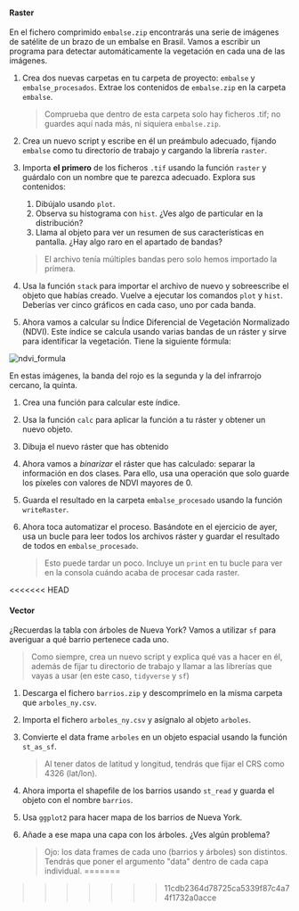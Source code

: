 #### Raster

En el fichero comprimido `embalse.zip` encontrarás una serie de imágenes de satélite de un brazo de un embalse en Brasil. Vamos a escribir un programa para detectar automáticamente la vegetación en cada una de las imágenes.

1. Crea dos nuevas carpetas en tu carpeta de proyecto: `embalse` y `embalse_procesados`. Extrae los contenidos de `embalse.zip` en la carpeta `embalse`.

   > Comprueba que dentro de esta carpeta solo hay ficheros .tif; no guardes aquí nada más, ni siquiera `embalse.zip`.

2. Crea un nuevo script y escribe en él un preámbulo adecuado, fijando `embalse` como tu directorio de trabajo y cargando la librería `raster`.

3. Importa **el primero** de los ficheros `.tif` usando la función `raster` y guárdalo con un nombre que te parezca adecuado. Explora sus contenidos:

   1. Dibújalo usando `plot`.
   2. Observa su histograma con `hist`. ¿Ves algo de particular en la distribución?
   3. Llama al objeto para ver un resumen de sus características en pantalla. ¿Hay algo raro en el apartado de bandas?

   > El archivo tenía múltiples bandas pero solo hemos importado la primera.

4. Usa la función `stack` para importar el archivo de nuevo y sobreescribe el objeto que habías creado. Vuelve a ejecutar los comandos `plot` y `hist`. Deberías ver cinco gráficos en cada caso, uno por cada banda.

5. Ahora vamos a calcular su Índice Diferencial de Vegetación Normalizado (NDVI). Este índice se calcula usando varias bandas de un ráster y sirve para identificar la vegetación. Tiene la siguiente fórmula:

![ndvi_formula](https://user-images.githubusercontent.com/19406854/36313229-384d7982-1331-11e8-9fac-61f78dabb8f0.png)

   En estas imágenes, la banda del rojo es la segunda y la del infrarrojo cercano, la quinta.

   1. Crea una función para calcular este índice.
   2. Usa la función `calc` para aplicar la función a tu ráster y obtener un nuevo objeto.
   3. Dibuja el nuevo ráster que has obtenido

6. Ahora vamos a _binarizar_ el ráster que has calculado: separar la información en dos clases. Para ello, usa una operación que solo guarde los píxeles con valores de NDVI mayores de 0.

7. Guarda el resultado en la carpeta `embalse_procesado` usando la función `writeRaster`.

8. Ahora toca automatizar el proceso. Basándote en el ejercicio de ayer, usa un bucle para leer todos los archivos ráster y guardar el resultado de todos en `embalse_procesado`.

   > Esto puede tardar un poco. Incluye un `print` en tu bucle para ver en la consola cuándo acaba de procesar cada raster.

<<<<<<< HEAD

#### Vector

¿Recuerdas la tabla con árboles de Nueva York? Vamos a utilizar `sf` para averiguar a qué barrio pertenece cada uno.

> Como siempre, crea un nuevo script y explica qué vas a hacer en él, además de fijar tu directorio de trabajo y llamar a las librerías que vayas a usar (en este caso, `tidyverse` y `sf`)

1. Descarga el fichero `barrios.zip` y descomprímelo en la misma carpeta que `arboles_ny.csv`.

2. Importa el fichero `arboles_ny.csv` y asígnalo al objeto `arboles`.

3. Convierte el data frame `arboles` en un objeto espacial usando la función `st_as_sf`. 

   > Al tener datos de latitud y longitud, tendrás que fijar el CRS como 4326 (lat/lon).

4. Ahora importa el shapefile de los barrios usando `st_read` y guarda el objeto con el nombre `barrios`.

5. Usa `ggplot2` para hacer mapa de los barrios de Nueva York.

6. Añade a ese mapa una capa con los árboles. ¿Ves algún problema?

   > Ojo: los data frames de cada uno (barrios y árboles) son distintos. Tendrás que poner el argumento "data" dentro de cada capa individual.
=======
   ​
>>>>>>> 11cdb2364d78725ca5339f87c4a74f1732a0acce
